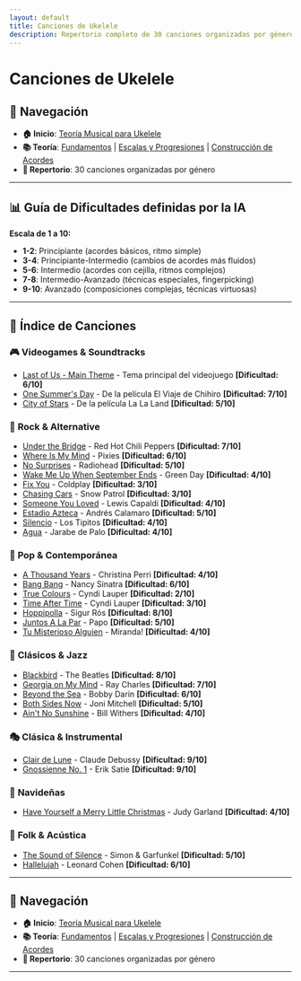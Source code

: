 ```yaml
---
layout: default
title: Canciones de Ukelele
description: Repertorio completo de 30 canciones organizadas por géneros
---
```


# Canciones de Ukelele

## 🔗 Navegación

- **🏠 Inicio**: [Teoría Musical para Ukelele](../README.md)
- **📚 Teoría**: [Fundamentos](../teoria/fundamentos.md) | [Escalas y Progresiones](../teoria/escalas.md) | [Construcción de Acordes](../teoria/acordes.md)
- **🎵 Repertorio**: 30 canciones organizadas por género

---

## 📊 **Guía de Dificultades definidas por la IA**

**Escala de 1 a 10:**
- **1-2**: Principiante (acordes básicos, ritmo simple)
- **3-4**: Principiante-Intermedio (cambios de acordes más fluidos)
- **5-6**: Intermedio (acordes con cejilla, ritmos complejos)
- **7-8**: Intermedio-Avanzado (técnicas especiales, fingerpicking)
- **9-10**: Avanzado (composiciones complejas, técnicas virtuosas)

---

## 🎵 **Índice de Canciones**

### 🎮 **Videogames & Soundtracks**
- [Last of Us - Main Theme](./Last_of_Us_TAB.pdf) - Tema principal del videojuego **[Dificultad: 6/10]**
- [One Summer's Day](./One_Summer's_Day_TAB.pdf) - De la película El Viaje de Chihiro **[Dificultad: 7/10]**
- [City of Stars](./City_of_Stars.pdf) - De la película La La Land **[Dificultad: 5/10]**

### 🎸 **Rock & Alternative**
- [Under the Bridge](./Under_the_Bridge_TAB.pdf) - Red Hot Chili Peppers **[Dificultad: 7/10]**
- [Where Is My Mind](./Where_Is_My_Mind_TAB.pdf) - Pixies **[Dificultad: 6/10]**
- [No Surprises](./No_Surprises_TAB.pdf) - Radiohead **[Dificultad: 5/10]**
- [Wake Me Up When September Ends](./Wake_Me_Up_When_September_Ends_TAB.pdf) - Green Day **[Dificultad: 4/10]**
- [Fix You](./Fix_You_TAB.pdf) - Coldplay **[Dificultad: 3/10]**
- [Chasing Cars](./Chasing_Cars_TAB.pdf) - Snow Patrol **[Dificultad: 3/10]**
- [Someone You Loved](./Someone_You_Loved_TAB.pdf) - Lewis Capaldi **[Dificultad: 4/10]**
- [Estadio Azteca](./ESTADIO_AZTECA_Andres_Calamaro_Acordes.pdf) - Andrés Calamaro **[Dificultad: 5/10]**
- [Silencio](./Silencio_Tab_por_Los_Tipitos-Ukulele_Tabs.pdf) - Los Tipitos **[Dificultad: 4/10]**
- [Agua](./Agua_Tab_por_Jarabe_De_Palo_Ukulele_Tabs.pdf) - Jarabe de Palo **[Dificultad: 4/10]**

### 🎵 **Pop & Contemporánea**
- [A Thousand Years](./A_Thousand_Years_TAB.pdf) - Christina Perri **[Dificultad: 4/10]**
- [Bang Bang](./Bang_Bang_TAB.pdf) - Nancy Sinatra **[Dificultad: 6/10]**
- [True Colours](./True_Colours_TAB.pdf) - Cyndi Lauper **[Dificultad: 2/10]**
- [Time After Time](./Time_After_Time_TAB.pdf) - Cyndi Lauper **[Dificultad: 3/10]**
- [Hoppipolla](./Hoppipolla_TAB.pdf) - Sigur Rós **[Dificultad: 8/10]**
- [Juntos A La Par](./Juntos_A_La_Par_Papo_TAB.pdf) - Papo **[Dificultad: 5/10]**
- [Tu Misterioso Alguien](./Tu_Misterioso_Alguien_TAB.pdf) - Miranda! **[Dificultad: 4/10]**

### 🎼 **Clásicos & Jazz**
- [Blackbird](./Blackbird_TAB.pdf) - The Beatles **[Dificultad: 8/10]**
- [Georgia on My Mind](./Georgia_on_My_Mind_TAB.pdf) - Ray Charles **[Dificultad: 7/10]**
- [Beyond the Sea](./Beyond_the_Sea_TAB.pdf) - Bobby Darin **[Dificultad: 6/10]**
- [Both Sides Now](./Both_Sides_Now_TAB.pdf) - Joni Mitchell **[Dificultad: 5/10]**
- [Ain't No Sunshine](./Aint_no_Sunshine_TAB.pdf) - Bill Withers **[Dificultad: 4/10]**

### 🎭 **Clásica & Instrumental**
- [Clair de Lune](./Clair_de_Lune_TAB.pdf) - Claude Debussy **[Dificultad: 9/10]**
- [Gnossienne No. 1](./Gnossienne_No._1_TAB.pdf) - Erik Satie **[Dificultad: 9/10]**

### 🎄 **Navideñas**
- [Have Yourself a Merry Little Christmas](./Have_Yourself_a_Merry_Little_Christmas_TAB.pdf) - Judy Garland **[Dificultad: 4/10]**

### 🎤 **Folk & Acústica**
- [The Sound of Silence](./The_Sound_of_Silence_TAB.pdf) - Simon & Garfunkel **[Dificultad: 5/10]**
- [Hallelujah](./Hallelujah_TAB.pdf) - Leonard Cohen **[Dificultad: 6/10]**

---

## 🔗 Navegación

- **🏠 Inicio**: [Teoría Musical para Ukelele](../README.md)
- **📚 Teoría**: [Fundamentos](../teoria/fundamentos.md) | [Escalas y Progresiones](../teoria/escalas.md) | [Construcción de Acordes](../teoria/acordes.md)
- **🎵 Repertorio**: 30 canciones organizadas por género

---
